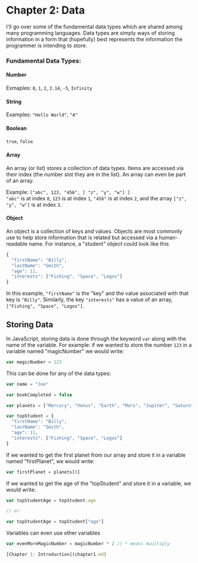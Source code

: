 Chapter 2: Data
===========

I'll go over some of the fundamental data types which are shared among many programming languages. Data types are simply ways of storing information in a form that (hopefully) best represents the information the programmer is intending to store.

### Fundamental Data Types:

#### Number

Exmaples: ```0```, ```1```, ```2```, ```3.14```, ```-5```, ```Infinity```

#### String

Examples: ```"Hello World"```, ```"A"```

#### Boolean

```true```, ```false```

#### Array

An array (or list) stores a collection of data types. Items are accessed via their index (the number slot they are in the list). An array can even be part of an array. 

Example: ```["abc", 123, "456", [ "z", "y", "w"] ]```  
```"abc"``` is at index ```0```, ```123``` is at index ```1```, ```"456"``` is at index ```2```, and the array ```["z", "y", "w"]``` is at index ```3```.

#### Object

An object is a collection of keys and values. Objects are most commonly use to help store information that is related but accessed via a human-readable name. For instance, a "student" object could look like this

```javascript
{
  "firstName": "Billy",
  "lastName": "Smith",
  "age": 11,
  "interests": ["Fishing", "Space", "Legos"]
}
```

In this example, ```"firstName"``` is the "key" and the value associated with that key is ```"Billy"```. Similarly, the key ```"interests"``` has a value of an array, ```["Fishing", "Space", "Legos"]```.

## Storing Data

In JavaScript, storing data is done through the keyword ```var``` along with the name of the variable. For example: if we wanted to store the number ```123``` in a variable named "magicNumber" we would write:

```javascript 
var magicNumber = 123
```

This can be done for any of the data types:

```javascript
var name = "Joe"

var bookCompleted = false

var planets = ["Mercury", "Venus", "Earth", "Mars", "Jupiter", "Saturn", "Uranus", "Neptune"]

var topStudent = {
  "firstName": "Billy",
  "lastName": "Smith",
  "age": 11,
  "interests": ["Fishing", "Space", "Legos"]
}

```

If we wanted to get the first planet from our array and store it in a variable named "firstPlanet", we would write: 

```javascript
var firstPlanet = planets[0]
```

If we wanted to get the age of the "topStudent" and store it in a variable, we would write: 

```javascript
var topStudentAge = topStudent.age

// or 

var topStudentAge = topStudent["age"]
```

Variables can even use other variables

```javascript
var evenMoreMagicNumber = magicNumber * 2 // * means muultiply

[Chapter 1: Introduction](chapter1.md)

